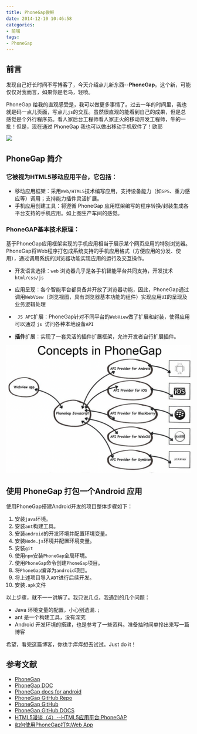 ```yaml
---
title: PhoneGap尝鲜
date: 2014-12-10 10:46:58
categories:
- 前端
tags:
- PhoneGap
---
```


## 前言

发现自己好长时间不写博客了，今天介绍点儿新东西--**PhoneGap**。这个新，可能仅仅对我而言，如果你是老鸟，轻喷。

PhoneGap 给我的直观感受是，我可以做更多事情了。过去一年的时间里，我也就是码一点儿页面，写点儿`js`的交互。虽然很直观的能看到自己的成果，但是总感觉是个外行程序员。看人家后台工程师看人家正火的移动开发工程师，牛的一批！但是，现在通过 PhoneGap 我也可以做出移动手机软件了！欧耶

![](https://build.phonegap.com/images/marketing/build-diagram.png)

<!--more-->

## PhoneGap 简介

### 它被视为HTML5移动应用平台，它包括：

- 移动应用框架：采用`Web/HTML5`技术编写应用，支持设备能力（如`GPS`、重力感应等）调用；支持能力插件灵活扩展。
- 手机应用创建工具：将遵循 PhoneGap 应用框架编写的程序转换/封装生成各平台支持的手机应用。如上图生产车间的感觉。

### **PhoneGAP基本技术原理：**

基于PhoneGap应用框架实现的手机应用相当于展示某个网页应用的特别浏览器。PhoneGap将Web程序打包成系统支持的手机应用格式（方便应用的分发、使用），通过调用系统的浏览器功能实现应用的运行及交互操作。

- 开发语言选择：`web` 浏览器几乎是各手机智能平台共同支持，开发技术`html/css/js`

-  应用呈现：各个智能平台都具备并开放了浏览器功能，因此，PhoneGap通过调用`WebView`（浏览视图，具有浏览器基本功能的组件）实现应用`UI`的呈现及业务逻辑处理

- ` JS API`扩展：PhoneGap针对不同平台的`WebView`做了扩展和封装，使得应用可以通过 `js `访问各种本地设备`API`

- **插件**扩展：实现了一套灵活的插件扩展框架，允许开发者自行扩展插件。

![](../../assets/PhoneGap201412.png)

## 使用 PhoneGap 打包一个Android 应用

使用PhoneGap搭建Android开发的项目整体步骤如下：

1. 安装`java`环境。
2. 安装`ant`构建工具。
3. 安装`android`的开发环境并配置环境变量。
4. 安装`Node.js`环境并配置环境变量。
5. 安装`git`
6. 使用`npm`安装`PhoneGap`全局环境。
7. 使用`PhoneGap`命令创建`PhoneGap`项目。
8. 将`PhoneGap`编译为`android`项目。
9. 将上述项目导入`ADT`进行后续开发。
10. 安装`.apk`文件

以上步骤，就不一一讲解了。我只说几点，我遇到的几个问题：

- Java 环境变量的配置，小心别遗漏`.;`
- ant  是一个构建工具，没有深究
- Android 开发环境的搭建，也是参考了一些资料。准备抽时间单拎出来写一篇博客



希望，看完这篇博客，你也手痒痒想去试试。Just do it！

## 参考文献

- [PhoneGap](https://phonegap.com/getstarted/)
- [PhoneGap DOC](http://docs.phonegap.com/en/4.0.0/index.html)
- [PhoneGap docs for android](http://docs.phonegap.com/en/2.1.0/guide_getting-started_android_index.md.html#Getting%20Started%20with%20Android)
- [PhoneGap GitHub Repo](https://github.com/phonegap/phonegap)
- [PhoneGap GitHub](https://github.com/phonegap)
- [PhoneGap GitHub DOCS](https://github.com/phonegap/phonegap-docs)
- [HTML5漫谈（4）--HTML5应用平台:PhoneGAP](http://www.zixuephp.com/html/html5/201411073970.html)
- [如何使用PhoneGap打包Web App](https://yanhaijing.com/mobile/2014/06/24/12-how-use-phonegap-package-web-app/)